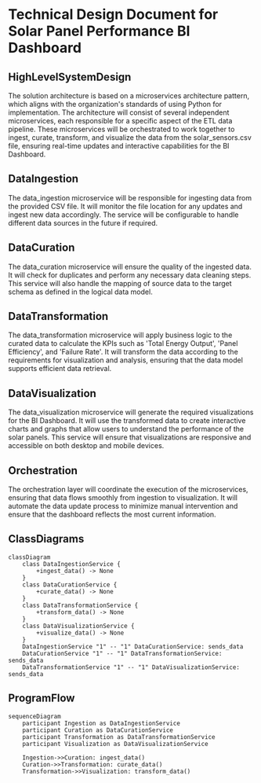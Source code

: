 # Technical Design Document for Solar Panel Performance BI Dashboard

## HighLevelSystemDesign

The solution architecture is based on a microservices architecture pattern, which aligns with the organization's standards of using Python for implementation. The architecture will consist of several independent microservices, each responsible for a specific aspect of the ETL data pipeline. These microservices will be orchestrated to work together to ingest, curate, transform, and visualize the data from the solar_sensors.csv file, ensuring real-time updates and interactive capabilities for the BI Dashboard.

## DataIngestion

The data_ingestion microservice will be responsible for ingesting data from the provided CSV file. It will monitor the file location for any updates and ingest new data accordingly. The service will be configurable to handle different data sources in the future if required.

## DataCuration

The data_curation microservice will ensure the quality of the ingested data. It will check for duplicates and perform any necessary data cleaning steps. This service will also handle the mapping of source data to the target schema as defined in the logical data model.

## DataTransformation

The data_transformation microservice will apply business logic to the curated data to calculate the KPIs such as 'Total Energy Output', 'Panel Efficiency', and 'Failure Rate'. It will transform the data according to the requirements for visualization and analysis, ensuring that the data model supports efficient data retrieval.

## DataVisualization

The data_visualization microservice will generate the required visualizations for the BI Dashboard. It will use the transformed data to create interactive charts and graphs that allow users to understand the performance of the solar panels. This service will ensure that visualizations are responsive and accessible on both desktop and mobile devices.

## Orchestration

The orchestration layer will coordinate the execution of the microservices, ensuring that data flows smoothly from ingestion to visualization. It will automate the data update process to minimize manual intervention and ensure that the dashboard reflects the most current information.

## ClassDiagrams

```mermaid
classDiagram
    class DataIngestionService {
        +ingest_data() -> None
    }
    class DataCurationService {
        +curate_data() -> None
    }
    class DataTransformationService {
        +transform_data() -> None
    }
    class DataVisualizationService {
        +visualize_data() -> None
    }
    DataIngestionService "1" -- "1" DataCurationService: sends_data
    DataCurationService "1" -- "1" DataTransformationService: sends_data
    DataTransformationService "1" -- "1" DataVisualizationService: sends_data
```

## ProgramFlow

```mermaid
sequenceDiagram
    participant Ingestion as DataIngestionService
    participant Curation as DataCurationService
    participant Transformation as DataTransformationService
    participant Visualization as DataVisualizationService

    Ingestion->>Curation: ingest_data()
    Curation->>Transformation: curate_data()
    Transformation->>Visualization: transform_data()
```

